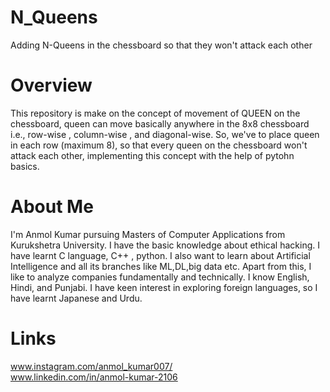 # N_Queens
Adding N-Queens in the chessboard so that they won't attack each other

# Overview 
This repository is make on the concept of movement of QUEEN on the chessboard, queen can move basically anywhere in the 8x8 chessboard i.e., row-wise , column-wise , and diagonal-wise. So, we've to place queen in each row (maximum 8), so that every queen on the chessboard won't attack each other, implementing this concept with the help of pytohn basics.

# About Me
I'm Anmol Kumar pursuing Masters of Computer Applications from Kurukshetra University. I have the basic knowledge about ethical hacking. I have learnt C language, C++ , python.
I also want to learn about Artificial Intelligence and all its branches like ML,DL,big data etc. Apart from this, I like to analyze companies fundamentally and technically. I know English, Hindi, and Punjabi. I have keen interest in exploring foreign languages, so I have learnt Japanese and Urdu.

# Links
www.instagram.com/anmol_kumar007/ <br/>
 www.linkedin.com/in/anmol-kumar-2106
